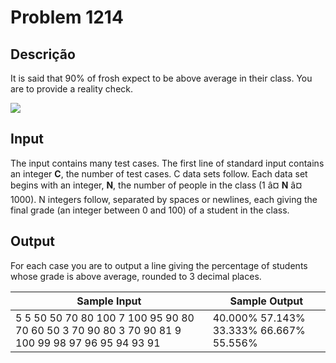 # Problem 1214

Descrição
----------

It is said that 90% of frosh expect to be above average in their class. You are to provide a reality check.

![](https://resources.beecrowd.com/gallery/images/problems/UOJ_1214.jpg)

Input
-----

The input contains many test cases. The first line of standard input contains an integer **C**, the number of test cases. C data sets follow. Each data set begins with an integer, **N**, the number of people in the class (1 â¤ **N** â¤ 1000). N integers follow, separated by spaces or newlines, each giving the final grade (an integer between 0 and 100) of a student in the class.

Output
------

For each case you are to output a line giving the percentage of students whose grade is above average, rounded to 3 decimal places.


| Sample Input | Sample Output |
| --- | --- |
| 5 5 50 50 70 80 100 7 100 95 90 80 70 60 50 3 70 90 80 3 70 90 81 9 100 99 98 97 96 95 94 93 91 | 40.000% 57.143% 33.333% 66.667% 55.556% |

